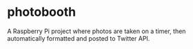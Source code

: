# photobooth
A Raspberry Pi project where photos are taken on a timer, then automatically formatted and posted to Twitter API.
